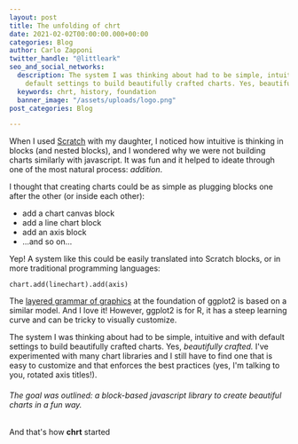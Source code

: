 ```yaml
---
layout: post
title: The unfolding of chrt
date: 2021-02-02T00:00:00.000+00:00
categories: Blog
author: Carlo Zapponi
twitter_handle: "@littleark"
seo_and_social_networks:
  description: The system I was thinking about had to be simple, intuitive and with
    default settings to build beautifully crafted charts. Yes, beautifully crafted.
  keywords: chrt, history, foundation
  banner_image: "/assets/uploads/logo.png"
post_categories: Blog

---
```

When I used [Scratch](https://scratch.mit.edu/) with my daughter, I noticed how intuitive is thinking in blocks (and nested blocks), and I wondered why we were not building charts similarly with javascript. It was fun and it helped to ideate through one of the most natural process: _addition_.

I thought that creating charts could be as simple as plugging blocks one after the other (or inside each other):

* add a chart canvas block
* add a line chart block
* add an axis block
* ...and so on...

Yep! A system like this could be easily translated into Scratch blocks, or in more traditional programming languages:

    chart.add(linechart).add(axis)

The [layered grammar of graphics]() at the foundation of ggplot2 is based on a similar model. And I love it! However, ggplot2 is for R, it has a steep learning curve and can be tricky to visually customize.

The system I was thinking about had to be simple, intuitive and with default settings to build beautifully crafted charts. Yes, _beautifully crafted._ I've experimented with many chart libraries and I still have to find one that is easy to customize and that enforces the best practices (yes, I'm talking to you, rotated axis titles!).

###### The goal was outlined: a block-based javascript library to create beautiful charts in a fun way.

And that's how **chrt** started